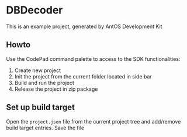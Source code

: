 # DBDecoder
This is an example project, generated by AntOS Development Kit

## Howto
Use the CodePad command palette to access to the SDK functionalities:

1. Create new project
2. Init the project from the current folder located in side bar
3. Build and run the project
4. Release the project in zip package

## Set up build target

Open the `project.json` file from the current project tree and add/remove
build target entries. Save the file